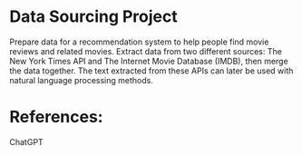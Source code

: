 # Data Sourcing Project

Prepare data for a recommendation system to help people find movie reviews and related movies. Extract data from two different sources: The New York Times API and The Internet Movie Database (IMDB), then merge the data together. The text extracted from these APIs can later be used with natural language processing methods.

# References:

ChatGPT

 
